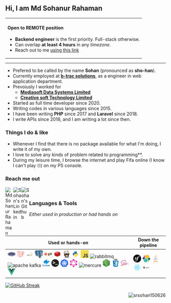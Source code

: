 ## Hi, I am Md Sohanur Rahaman
<table cellspacing="0" cellpadding="0">
  <tbody>
    <tr>
      <td>
        <h4>Open to REMOTE position</h4>
        <ul>
          <li><b>Backend engineer</b> is the first priority. Full-stack otherwise.</li>
          <li>Can overlap <b>at least 4 hours</b> in any <i>timezone</i>.</li>
          <li>Reach out to me <a href="#reach-me-out">using this link</a></li>
        </ul>
      </td>
    </tr>
  </tbody>
</table>

---

- Prefered to be called by the name **Sohan** (pronounced as **sho-han**).
- Currently employed at **[b-trac solutions](https://www.btracsolutions.com/)**, as a engineer in web application department.
- Prevoiusly I worked for
  * **[Mediasoft Data Systems Limited](https://mediasoftbd.com/)**
  * **[Creative soft Technology Limited](https://www.creativesofttechnology.com/)**
- Started as full time developer since 2020.
- Writing codes in various languages since 2015.
- I have been writing **PHP** since 2017 and **Laravel** since 2018.
- I write APIs since 2018, and I am writing a lot since then. <!-- I did know a bit but now. -->

### Things I do & like

- Whenever I find that there is no package available for what I'm doing, I write it of my own.
- I love to solve any kinds of problem related to programming**.
- During my leisure time, I browse the internet and play Fifa online (I know I can't play 🙄) on my PS console.


### Reach me out

<a href="mailto:sohan.ice.pust@gmail.com">
  <img align="left" alt="Md Sohanur Rahaman" width="25px" src="https://cdn.jsdelivr.net/npm/simple-icons@v3/icons/gmail.svg" />
</a>
<a href="https://www.linkedin.com/in/md-sohanur-rahaman-8b87a9190/">
  <img align="left" alt="Sohan's Linkedin" width="25px" src="https://cdn.jsdelivr.net/npm/simple-icons@v3/icons/linkedin.svg" />
</a>
<a href="https://github.com/srsohan150626">
  <img align="left" alt="Sohan's Github" width="25px" src="https://cdn.jsdelivr.net/npm/simple-icons@v3/icons/github.svg" />
</a>

<br/>

### Languages & Tools

*Either used in production or had hands on*
<table>
    <thead>
        <tr>
            <th>Used or hands-on</th>
            <th>Down the pipeline</th>
        </tr>
    </thead>
    <tbody>
        <tr>
            <td>
                <img alt="php" height="25" src="https://raw.githubusercontent.com/github/explore/80688e429a7d4ef2fca1e82350fe8e3517d3494d/topics/php/php.png">
                <img alt="laravel" height="25" src="https://raw.githubusercontent.com/github/explore/80688e429a7d4ef2fca1e82350fe8e3517d3494d/topics/laravel/laravel.png">
                <img alt="mysql" height="25" src="https://raw.githubusercontent.com/github/explore/80688e429a7d4ef2fca1e82350fe8e3517d3494d/topics/mysql/mysql.png">
                <img alt="postgresql" height="25" src="https://raw.githubusercontent.com/github/explore/80688e429a7d4ef2fca1e82350fe8e3517d3494d/topics/postgresql/postgresql.png">
                <img alt="git" height="25" src="https://raw.githubusercontent.com/github/explore/80688e429a7d4ef2fca1e82350fe8e3517d3494d/topics/git/git.png">
                <img alt="redis" height="25" src="https://raw.githubusercontent.com/github/explore/80688e429a7d4ef2fca1e82350fe8e3517d3494d/topics/redis/redis.png">
                <img alt="composer" height="25" src="https://raw.githubusercontent.com/github/explore/80688e429a7d4ef2fca1e82350fe8e3517d3494d/topics/composer/composer.png">
                <img alt="python" height="25" src="https://raw.githubusercontent.com/github/explore/80688e429a7d4ef2fca1e82350fe8e3517d3494d/topics/python/python.png">
                <img alt="javascript" height="25" src="https://raw.githubusercontent.com/github/explore/80688e429a7d4ef2fca1e82350fe8e3517d3494d/topics/javascript/javascript.png">
                <img alt="rabbitmq" height="25" src="https://www.vectorlogo.zone/logos/rabbitmq/rabbitmq-icon.svg">
                <img alt="apache kafka" height="25" src="https://www.vectorlogo.zone/logos/apache_kafka/apache_kafka-icon.svg">
                <img alt="docker" height="25" src="https://raw.githubusercontent.com/github/explore/80688e429a7d4ef2fca1e82350fe8e3517d3494d/topics/docker/docker.png">
                <img alt="terminal" height="25" src="https://raw.githubusercontent.com/github/explore/80688e429a7d4ef2fca1e82350fe8e3517d3494d/topics/terminal/terminal.png">
                <img alt="kubernetes" height="25" src="https://raw.githubusercontent.com/github/explore/80688e429a7d4ef2fca1e82350fe8e3517d3494d/topics/kubernetes/kubernetes.png">
                <img alt="graphql" height="25" src="https://raw.githubusercontent.com/github/explore/80688e429a7d4ef2fca1e82350fe8e3517d3494d/topics/graphql/graphql.png">
                <img alt="mercure" height="25" src="https://raw.githubusercontent.com/ssi-anik/mercure/895b2c197dcdd6415b1078dae03dae372f1df236/icons/mercure.svg">
                 <img alt="nodejs" height="25" src="https://raw.githubusercontent.com/github/explore/80688e429a7d4ef2fca1e82350fe8e3517d3494d/topics/nodejs/nodejs.png">
                                 <img alt="css" height="25" src="https://raw.githubusercontent.com/github/explore/80688e429a7d4ef2fca1e82350fe8e3517d3494d/topics/css/css.png">
                <img alt="sass" height="25" src="https://raw.githubusercontent.com/github/explore/80688e429a7d4ef2fca1e82350fe8e3517d3494d/topics/sass/sass.png">
                <img alt="vuejs" height="25" src="https://raw.githubusercontent.com/github/explore/80688e429a7d4ef2fca1e82350fe8e3517d3494d/topics/vue/vue.png">
            </td>
            <td>
                <img alt="css" height="25" src="https://raw.githubusercontent.com/github/explore/80688e429a7d4ef2fca1e82350fe8e3517d3494d/topics/symfony/symfony.png">
                <img alt="elasticsearch" height="25" src="https://raw.githubusercontent.com/github/explore/d73b58ded658144cd29547485b8537306012eb86/topics/elasticsearch/elasticsearch.png">
                <img alt="java" height="25" src="https://raw.githubusercontent.com/github/explore/80688e429a7d4ef2fca1e82350fe8e3517d3494d/topics/java/java.png">
                <img alt="react" height="25" src="https://raw.githubusercontent.com/github/explore/80688e429a7d4ef2fca1e82350fe8e3517d3494d/topics/react/react.png">
                <img alt="elixir" height="25" src="https://raw.githubusercontent.com/github/explore/80688e429a7d4ef2fca1e82350fe8e3517d3494d/topics/elixir/elixir.png">
            </td>
        </tr>
    </tbody>
</table>

[![GitHub Streak](https://github-readme-streak-stats.herokuapp.com/?user=ssi-anik&theme=blood&hide_border=true&date_format=M%20j)](https://git.io/streak-stats)


<p align="right">
  <img src="https://komarev.com/ghpvc/?username=srsohan150626&color=dc143c&label=Views&color=lightgrey&style=flat" alt="srsohan150626" />
</p>
